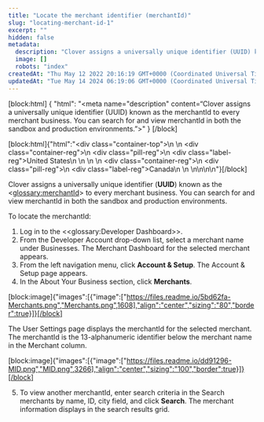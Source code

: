 ```yaml
---
title: "Locate the merchant identifier (merchantId)"
slug: "locating-merchant-id-1"
excerpt: ""
hidden: false
metadata: 
  description: "Clover assigns a universally unique identifier (UUID) known as the merchantId to every merchant business. You can search for and view merchantId in both the sandbox and production environments."
  image: []
  robots: "index"
createdAt: "Thu May 12 2022 20:16:19 GMT+0000 (Coordinated Universal Time)"
updatedAt: "Tue May 14 2024 06:19:06 GMT+0000 (Coordinated Universal Time)"
---
```

[block:html]
{
  "html": "<meta name=\"description\" content=“Clover assigns a universally unique identifier (UUID) known as the merchantId to every merchant business. You can search for and view merchantId in both the sandbox and production environments.”>"
}
[/block]


[block:html]{"html":"<div class=\"container-top\">\n  <!--United States-->\n  <div class=\"container-reg\">\n    <div class=\"pill-reg\">\n      <div class=\"label-reg\">United States</div>\n    </div>\n  </div>\n  <!--Canada-->\n  <div class=\"container-reg\">\n    <div class=\"pill-reg\">\n      <div class=\"label-reg\">Canada</div>\n    </div>\n  </div>\n</div>\n\n<!--Css-->\n<style>\n.container-top {\n  top: -15px;\n  position: relative;\n  margin-bottom: -5px;\n}\n\n.container-reg {\n  align-items: center;\n  min-width: auto; \n  width: fit-content;\n  text-align: left;\n  overflow: auto;\n  display: inline-block; \n}\n\n/*Pill format REG*/\n.pill-reg {\n  background: #44BB44;\n  border: .5px solid #44BB44;\n  margin-left: 5px;\n  overflow: hidden;\n  display: flex; \n  justify-content: center; \n  align-items: center; \n  border-radius: 10px;\n  height: 1.8rem;\n  margin-top: 10px;\n  margin-bottom: 1.5px; \n  padding: 0 10px; \n}\n\n/*Text FORMAT inside REG pills */\n.pill-reg .label-reg, \n.pill-reg__addon .label-reg \n{\n  font-style: normal;\n  font-weight: normal;\n  font-size: 12px;\n  color: #fff;\n  vertical-align: middle;\n  margin: 0;\n  padding: 0 5px;\n}\n</style>"}[/block]

Clover assigns a universally unique identifier (**UUID**) known as the <<glossary:merchantId>> to every merchant business. You can search for and view merchantId in both the sandbox and production environments.

To locate the merchantId:

1. Log in to the <<glossary:Developer Dashboard>>.
2. From the Developer Account drop-down list, select a merchant name under Businesses. The Merchant Dashboard for the selected merchant appears.
3. From the left navigation menu, click **Account & Setup**. The Account & Setup page appears.
4. In the About Your Business section, click **Merchants**. 

[block:image]{"images":[{"image":["https://files.readme.io/5bd62fa-Merchants.png","Merchants.png",1608],"align":"center","sizing":"80","border":true}]}[/block]

The User Settings page displays the merchantId for the selected merchant. The merchantId is the 13-alphanumeric identifier below the merchant name in the Merchant column.

[block:image]{"images":[{"image":["https://files.readme.io/dd91296-MID.png","MID.png",3266],"align":"center","sizing":"100","border":true}]}[/block]

5. To view another merchantId, enter search criteria in the Search merchants by name, ID, city field, and click **Search**. The merchant information displays in the search results grid.
